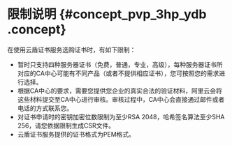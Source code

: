 # 限制说明 {#concept_pvp_3hp_ydb .concept}

在使用云盾证书服务选购证书时，有如下限制：

-   暂时只支持四种服务器证书（免费，普通，专业，高级），每种服务器证书所对应的CA中心可能有不同产品（或者不提供相应证书），您可按照您的需求进行选择。
-   根据CA中心的要求，需要您提供您企业的真实合法的验证材料，阿里云会将这些材料提交至CA中心进行审核。审核过程中，CA中心会直接通过邮件或者电话的方式联系您。
-   对证书申请时的密钥加密位数限制为至少RSA 2048，哈希签名算法至少SHA 256，请您依据限制生成CSR文件。
-   云盾证书服务提供的证书格式为PEM格式。


